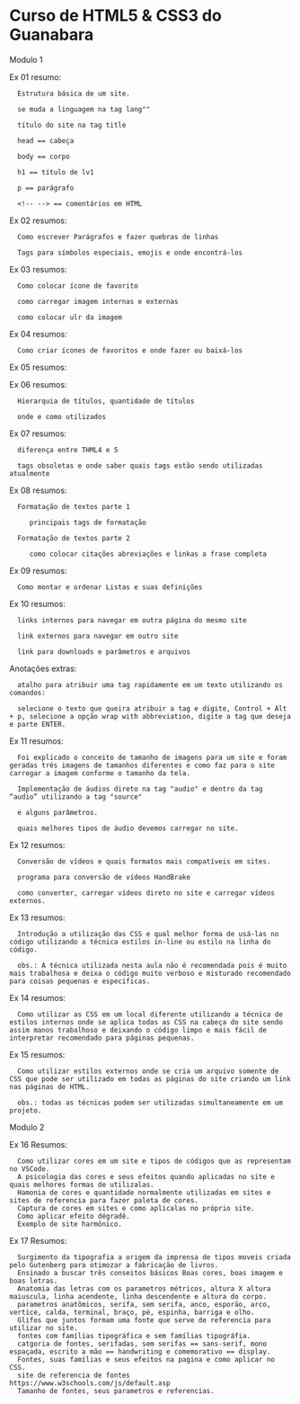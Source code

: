 # Curso de HTML5 & CSS3 do Guanabara

 Modulo 1

   Ex 01 resumo:

      Estrutura básica de um site. 

      se muda a linguagem na tag lang"" 

      título do site na tag title 

      head == cabeça 

      body == corpo 

      h1 == título de lv1 

      p == parágrafo 

      <!-- --> == comentários em HTML   

   Ex 02 resumos:

      Como escrever Parágrafos e fazer quebras de linhas

      Tags para símbolos especiais, emojis e onde encontrá-los

   Ex 03 resumos:

      Como colocar ícone de favorito

      como carregar imagem internas e externas

      como colocar ulr da imagem

   Ex 04 resumos:

      Como criar ícones de favoritos e onde fazer ou baixá-los

   Ex 05 resumos:

   Ex 06 resumos:

      Hierarquia de títulos, quantidade de títulos

      onde e como utilizados

   Ex 07 resumos:

      diferença entre THML4 e 5

      tags obsoletas e onde saber quais tags estão sendo utilizadas atualmente

   Ex 08 resumos:

      Formatação de textos parte 1

         principais tags de formatação 

      Formatação de textos parte 2

         como colocar citações abreviações e linkas a frase completa 

   Ex 09 resumos:

      Como montar e ordenar Listas e suas definições

   Ex 10 resumos:

      links internos para navegar em outra página do mesmo site

      link externos para navegar em outro site

      link para downloads e parâmetros e arquivos

   Anotações extras:

      atalho para atribuir uma tag rapidamente em um texto utilizando os comandos:

      selecione o texto que queira atribuir a tag e digite, Control + Alt + p, selecione a opção wrap with abbreviation, digite a tag que deseja e parte ENTER.

   Ex 11 resumos:

      Foi explicado o conceito de tamanho de imagens para um site e foram geradas três imagens de tamanhos diferentes e como faz para o site carregar a imagem conforme o tamanho da tela.

      Implementação de áudios direto na tag "audio" e dentro da tag “audio” utilizando a tag "source"

      e alguns parâmetros.

      quais melhores tipos de áudio devemos carregar no site.

   Ex 12 resumos:

      Conversão de vídeos e quais formatos mais compatíveis em sites.

      programa para conversão de vídeos HandBrake

      como converter, carregar vídeos direto no site e carregar vídeos externos.

   Ex 13 resumos:

      Introdução a utilização das CSS e qual melhor forma de usá-las no código utilizando a técnica estilos in-line ou estilo na linha do código.

      obs.: A técnica utilizada nesta aula não é recomendada pois é muito mais trabalhosa e deixa o código muito verboso e misturado recomendado para coisas pequenas e especificas.

   Ex 14 resumos:

      Como utilizar as CSS em um local diferente utilizando a técnica de estilos internos onde se aplica todas as CSS na cabeça do site sendo assim manos trabalhoso e deixando o código limpo e mais fácil de interpretar recomendado para páginas pequenas.

   Ex 15 resumos:

      Como utilizar estilos externos onde se cria um arquivo somente de CSS que pode ser utilizado em todas as páginas do site criando um link nas páginas de HTML.

      obs.: todas as técnicas podem ser utilizadas simultaneamente em um projeto.

Modulo 2

   Ex 16 Resumos:

      Como utilizar cores em um site e tipos de códigos que as representam no VSCode.
      A psicologia das cores e seus efeitos quando aplicadas no site e quais melhores formas de utilizalas.
      Hamonia de cores e quantidade normalmente utilizadas em sites e sites de referencia para fazer paleta de cores.
      Captura de cores em sites e como aplicalas no próprio site.
      Como aplicar efeito dégradê.
      Exemplo de site harmônico.

   Ex 17 Resumos:

      Surgimento da tipografia a origem da imprensa de tipos moveis criada pelo Gutenberg para otimozar a fabricação de livros.
      Ensinado a buscar três conseitos básicos Boas cores, boas imagem e boas letras.
      Anatomia das letras com os parametros métricos, altura X altura maiuscula, linha acendente, linha descendente e altura do corpo.
      parametros anatõmicos, serifa, sem serifa, anco, esporão, arco, vertice, calda, terminal, braço, pé, espinha, barriga e olho.
      Glifos que juntos formam uma fonte que serve de referencia para utilizar no site.
      fontes com famílias tipográfica e sem famílias tipográfia.
      catgoria de fontes, serifadas, sem serifas == sans-serif, mono espaçada, escrito a mão == handwriting e comemorativo == display.
      Fontes, suas famílias e seus efeitos na pagina e como aplicar no CSS.
      site de referencia de fontes https://www.w3schools.com/js/default.asp
      Tamanho de fontes, seus parametros e referencias.
